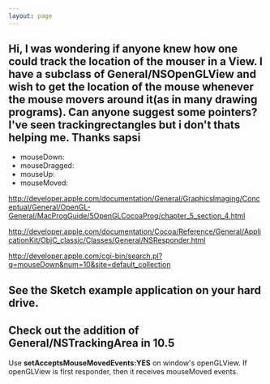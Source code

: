 ```yaml
---
layout: page
---
```


Hi,
I was wondering if anyone knew how one could track the location of the mouser in a View. I have a subclass of General/NSOpenGLView and wish to get the location of the mouse whenever the mouse movers around it(as in many drawing programs). Can anyone suggest some pointers? I've seen trackingrectangles but i don't thats helping me.
Thanks
sapsi
----
- mouseDown:
- mouseDragged:
- mouseUp:
- mouseMoved:

http://developer.apple.com/documentation/General/GraphicsImaging/Conceptual/General/OpenGL-General/MacProgGuide/5OpenGLCocoaProg/chapter_5_section_4.html

http://developer.apple.com/documentation/Cocoa/Reference/General/ApplicationKit/ObjC_classic/Classes/General/NSResponder.html

http://developer.apple.com/cgi-bin/search.pl?q=mouseDown&num=10&site=default_collection

See the Sketch example application on your hard drive.
----
Check out the addition of General/NSTrackingArea in 10.5
----
Use **setAcceptsMouseMovedEvents:YES** on window's openGLView. If openGLView is first responder, then it receives mouseMoved events.